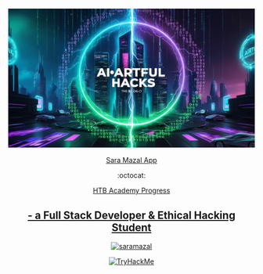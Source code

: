  ![saramazal Banner](/cover.jpg)
 <p align="center">
  <a href="https://saramazal-pwa.glitch.me/">Sara Mazal App</a>
</p> 
<p align="center">:octocat:</p>  
      <p  align="center">
        <a href="https://github.com/saramazal/ethical-hacking-study/blob/main/HackTheBoxAcademy%2FHTB-Academy-Student-Transcript.pdf">HTB Academy Progress</p>

  <h2 align="center">- a Full Stack Developer & Ethical Hacking Student</h2>
    <p  align="center"> <img src="https://komarev.com/ghpvc/?username=saramazal&label=Profile%20views&color=0e75b6&style=flat" alt="saramazal" /> </p>
    <p  align="center"><img src="https://tryhackme-badges.s3.amazonaws.com/maz4l.png" alt="TryHackMe" /></p>










                 
                  
                 

